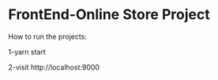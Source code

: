 # FrontEnd-Online Store Project
How to run the projects:


1-yarn start

2-visit http://localhost:9000
